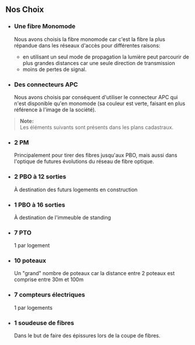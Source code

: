 ## Nos Choix

- ### Une fibre Monomode

  Nous avons choisis la fibre monomode car c'est la fibre la plus répandue
  dans les réseaux d'accès pour différentes raisons:

  - en utilisant un seul mode de propagation la lumière peut parcourir de plus grandes distances car une seule direction de transmission
  - moins de pertes de signal.

- ### Des connecteurs APC

  Nous avons choisis par conséquent d'utiliser le connecteur APC
  qui n'est disponible qu'en monomode (sa couleur est verte, faisant en plus référence à l'image de la société).

> **Note:**  
> Les éléments suivants sont présents dans les plans cadastraux.

- ### 2 PM

  Principalement pour tirer des fibres jusqu'aux PBO, mais aussi dans l'optique de futures évolutions du réseau de fibre optique.

- ### 2 PBO à 12 sorties

  À destination des futurs logements en construction

- ### 1 PBO à 16 sorties

  À destination de l'immeuble de standing

- ### 7 PTO

  1 par logement

- ### 10 poteaux

  Un "grand" nombre de poteaux car la distance entre 2 poteaux est comprise entre 30m et 100m

- ### 7 compteurs électriques

  1 par logements

- ### 1 soudeuse de fibres

  Dans le but de faire des épissures lors de la coupe de fibres.
